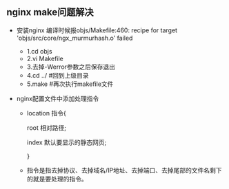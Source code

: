
## nginx make问题解决
- 安装nginx 编译时候报objs/Makefile:460: recipe for target 'objs/src/core/ngx_murmurhash.o' failed

  - 1.cd objs
  - 2.vi Makefile
  - 3.去掉-Werror参数之后保存退出 
  - 4.cd ../    #回到上级目录 
  - 5.make   #再次执行makefile文件

- nginx配置文件中添加处理指令
  - location 指令{
  
      root 相对路径;
      
      index 默认要显示的静态网页;
    
    } 
    
   - 指令是指去掉协议、去掉域名/IP地址、去掉端口、去掉尾部的文件名剩下的就是要处理的指令。
